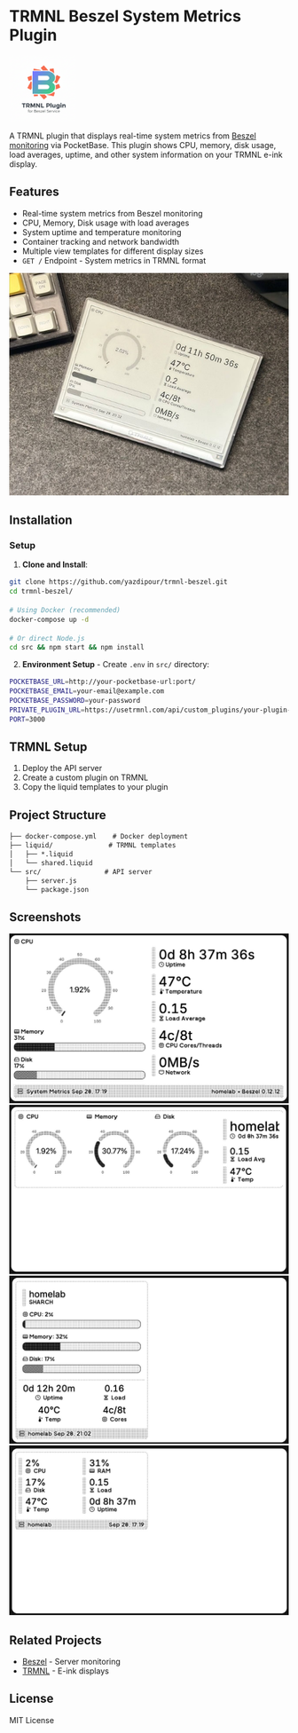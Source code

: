 # TRMNL Beszel System Metrics Plugin

<img src="./assets/logo.png" width="120" height="120" alt="logo">

A TRMNL plugin that displays real-time system metrics from [Beszel monitoring](https://github.com/henrygd/beszel) via PocketBase. This plugin shows CPU, memory, disk usage, load averages, uptime, and other system information on your TRMNL e-ink display.

## Features

-  Real-time system metrics from Beszel monitoring
-  CPU, Memory, Disk usage with load averages
-  System uptime and temperature monitoring
-  Container tracking and network bandwidth
-  Multiple view templates for different display sizes
- `GET /` Endpoint - System metrics in TRMNL format

![trmnl-beszel](./assets/shot.jpeg)

## Installation

### Setup

1. **Clone and Install**:
  ```bash
  git clone https://github.com/yazdipour/trmnl-beszel.git
  cd trmnl-beszel/

  # Using Docker (recommended)
  docker-compose up -d

  # Or direct Node.js
  cd src && npm start && npm install
  ```

2. **Environment Setup** - Create `.env` in `src/` directory:
  ```bash
  POCKETBASE_URL=http://your-pocketbase-url:port/
  POCKETBASE_EMAIL=your-email@example.com
  POCKETBASE_PASSWORD=your-password
  PRIVATE_PLUGIN_URL=https://usetrmnl.com/api/custom_plugins/your-plugin-id
  PORT=3000
  ```

## TRMNL Setup
1. Deploy the API server
2. Create a custom plugin on TRMNL
3. Copy the liquid templates to your plugin

## Project Structure

```
├── docker-compose.yml    # Docker deployment
├── liquid/              # TRMNL templates
│   ├── *.liquid
│   └── shared.liquid
└── src/                # API server
    ├── server.js
    └── package.json
```

## Screenshots

![screenshot1](./assets/full.jpeg)
![screenshot2](./assets/half_horizontal.jpeg)
![screenshot3](./assets/half_vertical.jpeg)
![screenshot4](./assets/quadrant.jpeg)

## Related Projects

- [Beszel](https://github.com/henrygd/beszel) - Server monitoring
- [TRMNL](https://usetrmnl.com/) - E-ink displays

## License

MIT License